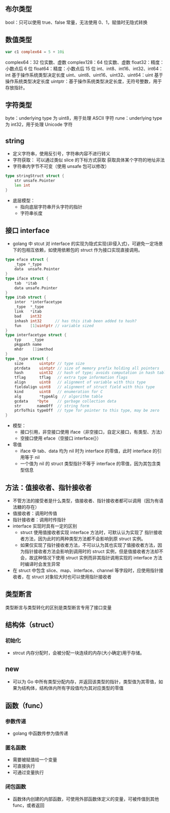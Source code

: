 ## 布尔类型
bool：只可以使用 true、false 常量，无法使用 0、1，赋值时无隐式转换

## 数值类型
```go
var c1 complex64 = 5 + 10i
```
complex64：32 位实数、虚数
complex128：64 位实数、虚数
float32：精度：小数点后 6 位
float64：精度：小数点后 15 位
int、int8、int16、int32、int64：int 基于操作系统类型决定长度
uint、uint8、uint16、uint32、uint64：uint 基于操作系统类型决定长度
uintptr：基于操作系统类型决定长度，无符号整数，用于存放指针。

## 字符类型
byte：underlying type 为 uint8，用于处理 ASCII 字符
rune：underlying type 为 int32，用于处理 Unicode 字符

## string
- 定义字符串，使用反引号，字符串内容不进行转义
- 字符获取：
    可以通过类似 slice 的下标方式获取
    获取具体某个字符的地址非法
- 字符串内字节不可变（使用 unsafe 包可以修改）
```go
type stringStruct struct {
    str unsafe.Pointer
    len int
}
```
- 底层模型：
    - 指向底层字符串开头字符的指针
    - 字符串长度



## 接口 interface
- golang 中 stcut 对 interface 的实现为隐式实现(非侵入式)，可避免一定场景下的包相互依赖，如使用依赖包的 struct 作为接口实现直接调用。
```go
type eface struct {
    _type *_type
    data  unsafe.Pointer
}
type iface struct {
    tab  *itab
    data unsafe.Pointer
}
type itab struct {
    inter  *interfacetype
    _type  *_type
    link   *itab
    bad    int32
    inhash int32      // has this itab been added to hash?
    fun    [1]uintptr // variable sized
}
type interfacetype struct {
    typ     _type
    pkgpath name
    mhdr    []imethod
}
type _type struct {
    size       uintptr // type size
    ptrdata    uintptr // size of memory prefix holding all pointers
    hash       uint32  // hash of type; avoids computation in hash tables
    tflag      tflag   // extra type information flags
    align      uint8   // alignment of variable with this type
    fieldalign uint8   // alignment of struct field with this type
    kind       uint8   // enumeration for C
    alg        *typeAlg  // algorithm table
    gcdata    *byte    // garbage collection data
    str       nameOff  // string form
    ptrToThis typeOff  // type for pointer to this type, may be zero
}
```
- 模型：
    - 接口引用，非空接口使用 iface（非空接口，自定义接口，有类型、方法）
    - 空接口使用 eface（空接口 interface{}）
- 零值
    - iface 中 tab、data 均为 nil 时为 interface 的零值，此时 interface 的引用等于 nil
    - 一个值为 nil 的 struct 类型指针不等于 interface 的零值，因为其包含类型信息

## 方法：值接收者、指针接收者
- 不管方法的接受者是什么类型，值接收者、指针接收者都可以调用（因为有语法糖的存在）
- 值接收者：调用时传值
- 指针接收者：调用时传指针
- interface 实现时具有一定的区别
    - struct 使用值接收者实现 interface 方法时，可默认认为实现了 指针接收者方法，因为此时的两种类型方法都不会影响到原 struct 实例。
    - 如果仅实现了指针接收者方法，不可以认为其也实现了值接收者方法，因为指针接收者方法会影响到调用时的 struct 实例，但是值接收者方法却不会，故这种情况下使用 struct 实例而非其指针调用实现的 interface 方法时编译时会发生异常
- 在 struct 中包含 slice、map、interface、channel 等字段时，应使用指针接收者，在 struct 对象较大时也可以使用指针接收者

## 类型断言
类型断言与类型转化的区别是类型断言专用了接口变量

## 结构体（struct）
### 初始化
- strcut 内存分配时，会被分配一块连续的内存(大小确定)用于存储。

## new
- 可以为 Go 中所有类型分配内存，并返回该类型的指针，类型值为其零值，如果为结构体，结构体内所有字段值均为其对应类型的零值

## 函数（func）
### 参数传递
- golang 中函数传参为值传递
### 匿名函数
- 需要被赋值给一个变量
- 可直接执行
- 可通过变量执行
### 闭包函数
- 函数体内创建的内部函数，可使用外部函数体定义的变量，可被传值到其他 func，或者返回